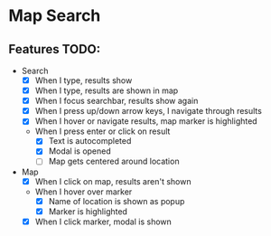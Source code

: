 # Map Search
## Features TODO:
- Search
    - [x] When I type, results show
    - [x] When I type, results are shown in map
    - [x] When I focus searchbar, results show again
    - [x] When I press up/down arrow keys, I navigate through results
    - [x] When I hover or navigate results, map marker is highlighted
    - When I press enter or click on result
        - [x] Text is autocompleted
        - [x] Modal is opened
        - [ ] Map gets centered around location
- Map
    - [x] When I click on map, results aren't shown
    - When I hover over marker
        - [x] Name of location is shown as popup
        - [x] Marker is highlighted
    - [x] When I click marker, modal is shown
